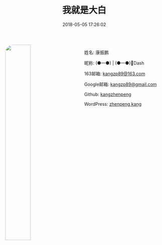 ﻿---
title: 我就是大白
date: 2018-05-05 17:26:02
comments: false
---
<div><div style="float: left; width: 100%;">
<img style="width: 40%; border-radius:25px; margin-right: 10%; display:inline-block;" src="http://p8pq9azjn.bkt.clouddn.com/image/about/me.jpg!blogPicStyle" align=left />
<div style="display: inline-block;"><div><p><i class="fa fa-user-circle"></i> 姓名: 康振鹏</p></div><div><p><i class="fa fa-user-circle"></i> 昵称: (●—●) | (●—●)🐰Dash</p></div><div><p><i class="fa fa-envelope"></i> 163邮箱: <a href="mailto:kangzp89@163.com">kangzp89@163.com</a></p></div><div><p><i class="fa fa-envelope"></i> Google邮箱: <a href="mailto:kangzp89@gmail.com">kangzp89@gmail.com</a></p></div><div><p><i class="fa fa-github"></i> Github: <a href="https://github.com/kangzhenpeng">kangzhenpeng</a> </p></div><div><p><i class="fa fa-wordpress"></i> WordPress: <a href="http://dabaitublog.wordpress.com">zhenpeng kang</a></p></div></div></div></div>
